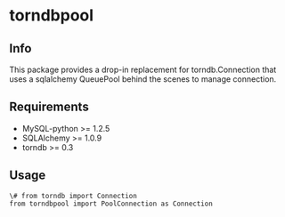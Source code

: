 # torndbpool

## Info

This package provides a drop-in replacement for torndb.Connection that uses a sqlalchemy QueuePool behind the scenes to manage connection.

## Requirements

 - MySQL-python >= 1.2.5
 - SQLAlchemy >= 1.0.9
 - torndb >= 0.3

## Usage

    \# from torndb import Connection
    from torndbpool import PoolConnection as Connection
